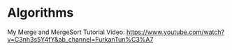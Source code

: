 # Algorithms

My Merge and MergeSort Tutorial Video: https://www.youtube.com/watch?v=C3nh3s5Y4fY&ab_channel=FurkanTun%C3%A7
